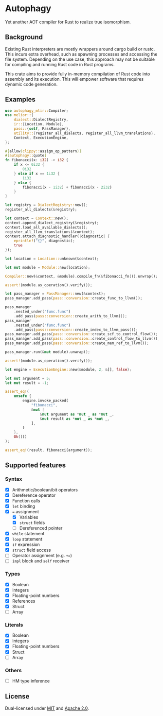 # Autophagy

Yet another AOT compiler for Rust to realize true isomorphism.

## Background

Existing Rust interpreters are mostly wrappers around cargo build or rustc. This incurs extra overhead, such as spawning processes and accessing the file system. Depending on the use case, this approach may not be suitable for compiling and running Rust code in Rust programs.

This crate aims to provide fully in-memory compilation of Rust code into assembly and its execution. This will empower software that requires dynamic code generation.

## Examples

```rust
use autophagy_mlir::Compiler;
use melior::{
    dialect::DialectRegistry,
    ir::{Location, Module},
    pass::{self, PassManager},
    utility::{register_all_dialects, register_all_llvm_translations},
    Context, ExecutionEngine,
};

#[allow(clippy::assign_op_pattern)]
#[autophagy::quote]
fn fibonacci(x: i32) -> i32 {
    if x <= 0i32 {
        0i32
    } else if x == 1i32 {
        1i32
    } else {
        fibonacci(x - 1i32) + fibonacci(x - 2i32)
    }
}

let registry = DialectRegistry::new();
register_all_dialects(&registry);

let context = Context::new();
context.append_dialect_registry(&registry);
context.load_all_available_dialects();
register_all_llvm_translations(&context);
context.attach_diagnostic_handler(|diagnostic| {
    eprintln!("{}", diagnostic);
    true
});

let location = Location::unknown(&context);

let mut module = Module::new(location);

Compiler::new(&context, &module).compile_fn(&fibonacci_fn()).unwrap();

assert!(module.as_operation().verify());

let pass_manager = PassManager::new(&context);
pass_manager.add_pass(pass::conversion::create_func_to_llvm());

pass_manager
    .nested_under("func.func")
    .add_pass(pass::conversion::create_arith_to_llvm());
pass_manager
    .nested_under("func.func")
    .add_pass(pass::conversion::create_index_to_llvm_pass());
pass_manager.add_pass(pass::conversion::create_scf_to_control_flow());
pass_manager.add_pass(pass::conversion::create_control_flow_to_llvm());
pass_manager.add_pass(pass::conversion::create_mem_ref_to_llvm());

pass_manager.run(&mut module).unwrap();

assert!(module.as_operation().verify());

let engine = ExecutionEngine::new(&module, 2, &[], false);

let mut argument = 5;
let mut result = -1;

assert_eq!(
    unsafe {
        engine.invoke_packed(
            "fibonacci",
            &mut [
                &mut argument as *mut _ as *mut _,
                &mut result as *mut _ as *mut _,
            ],
        )
    },
    Ok(())
);

assert_eq!(result, fibonacci(argument));
```

## Supported features

### Syntax

- [x] Arithmetic/boolean/bit operators
- [x] Dereference operator
- [x] Function calls
- [x] `let` binding
- [x] `=` assignment
  - [x] Variables
  - [x] `struct` fields
  - [ ] Dereferenced pointer
- [x] `while` statement
- [x] `loop` statement
- [x] `if` expression
- [x] `struct` field access
- [ ] Operator assignment (e.g. `+=`)
- [ ] `impl` block and `self` receiver

### Types

- [x] Boolean
- [x] Integers
- [x] Floating-point numbers
- [x] References
- [x] Struct
- [ ] Array

### Literals

- [x] Boolean
- [x] Integers
- [x] Floating-point numbers
- [x] Struct
- [ ] Array

### Others

- [ ] HM type inference

## License

Dual-licensed under [MIT](https://github.com/raviqqe/autophagy/blob/main/LICENSE-MIT) and [Apache 2.0](https://github.com/raviqqe/autophagy/blob/main/LICENSE-APACHE).
